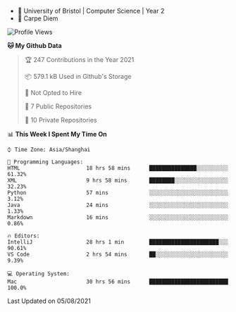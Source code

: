 - :school: University of Bristol | Computer Science | Year 2
- :musical_keyboard: Carpe Diem

<!--START_SECTION:waka-->
![Profile Views](http://img.shields.io/badge/Profile%20Views-4-blue)

**🐱 My Github Data** 

> 🏆 247 Contributions in the Year 2021
 > 
> 📦 579.1 kB Used in Github's Storage 
 > 
> 🚫 Not Opted to Hire
 > 
> 📜 7 Public Repositories 
 > 
> 🔑 10 Private Repositories  
 > 
📊 **This Week I Spent My Time On** 

```text
⌚︎ Time Zone: Asia/Shanghai

💬 Programming Languages: 
HTML                     18 hrs 58 mins      ███████████████░░░░░░░░░░   61.32% 
XML                      9 hrs 58 mins       ████████░░░░░░░░░░░░░░░░░   32.23% 
Python                   57 mins             ░░░░░░░░░░░░░░░░░░░░░░░░░   3.12% 
Java                     24 mins             ░░░░░░░░░░░░░░░░░░░░░░░░░   1.33% 
Markdown                 16 mins             ░░░░░░░░░░░░░░░░░░░░░░░░░   0.86%

🔥 Editors: 
IntelliJ                 28 hrs 1 min        ██████████████████████░░░   90.61% 
VS Code                  2 hrs 54 mins       ██░░░░░░░░░░░░░░░░░░░░░░░   9.39%

💻 Operating System: 
Mac                      30 hrs 56 mins      █████████████████████████   100.0%

```


 Last Updated on 05/08/2021
<!--END_SECTION:waka-->